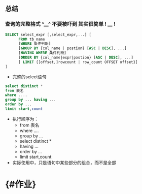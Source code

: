 ## 总结

### 查询的完整格式   ^\__^ 不要被吓到 其实很简单  ! _\_ !

```sql
SELECT select_expr [,select_expr,...] [      
      FROM tb_name
      [WHERE 条件判断]
      [GROUP BY {col_name | postion} [ASC | DESC], ...] 
      [HAVING WHERE 条件判断]
      [ORDER BY {col_name|expr|postion} [ASC | DESC], ...]
      [ LIMIT {[offset,]rowcount | row_count OFFSET offset}]
]
```



* 完整的select语句

```sql
select distinct *
from 表名
where ....
group by ... having ...
order by ...
limit start,count
```

* 执行顺序为：
  * from 表名
  * where ....
  * group by ...
  * select distinct \*
  * having ...
  * order by ...
  * limit start,count
* 实际使用中，只是语句中某些部分的组合，而不是全部

#  {#作业}



